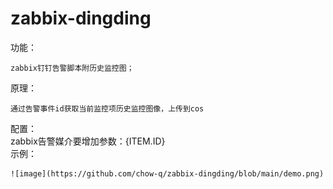 # zabbix-dingding  

功能：  

    zabbix钉钉告警脚本附历史监控图；  
    
原理：  

    通过告警事件id获取当前监控项历史监控图像，上传到cos  
配置：  
    zabbix告警媒介要增加参数：{ITEM.ID}  
示例：  

    
    ![image](https://github.com/chow-q/zabbix-dingding/blob/main/demo.png)
    
